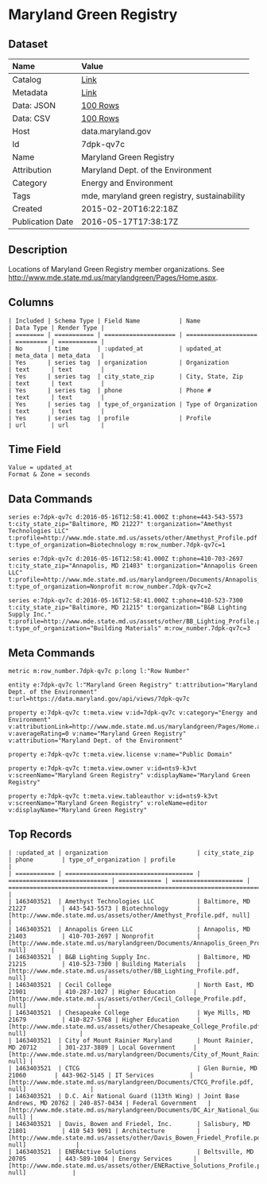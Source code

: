 # Maryland Green Registry

## Dataset

| Name | Value |
| :--- | :---- |
| Catalog | [Link](https://catalog.data.gov/dataset/maryland-green-registry) |
| Metadata | [Link](https://data.maryland.gov/api/views/7dpk-qv7c) |
| Data: JSON | [100 Rows](https://data.maryland.gov/api/views/7dpk-qv7c/rows.json?max_rows=100) |
| Data: CSV | [100 Rows](https://data.maryland.gov/api/views/7dpk-qv7c/rows.csv?max_rows=100) |
| Host | data.maryland.gov |
| Id | 7dpk-qv7c |
| Name | Maryland Green Registry |
| Attribution | Maryland Dept. of the Environment |
| Category | Energy and Environment |
| Tags | mde, maryland green registry, sustainability |
| Created | 2015-02-20T16:22:18Z |
| Publication Date | 2016-05-17T17:38:17Z |

## Description

Locations of Maryland Green Registry member organizations. See http://www.mde.state.md.us/marylandgreen/Pages/Home.aspx.

## Columns

```ls
| Included | Schema Type | Field Name           | Name                 | Data Type | Render Type |
| ======== | =========== | ==================== | ==================== | ========= | =========== |
| No       | time        | :updated_at          | updated_at           | meta_data | meta_data   |
| Yes      | series tag  | organization         | Organization         | text      | text        |
| Yes      | series tag  | city_state_zip       | City, State, Zip     | text      | text        |
| Yes      | series tag  | phone                | Phone #              | text      | text        |
| Yes      | series tag  | type_of_organization | Type of Organization | text      | text        |
| Yes      | series tag  | profile              | Profile              | url       | url         |
```

## Time Field

```ls
Value = updated_at
Format & Zone = seconds
```

## Data Commands

```ls
series e:7dpk-qv7c d:2016-05-16T12:58:41.000Z t:phone=443-543-5573 t:city_state_zip="Baltimore, MD 21227" t:organization="Amethyst Technologies LLC" t:profile=http://www.mde.state.md.us/assets/other/Amethyst_Profile.pdf t:type_of_organization=Biotechnology m:row_number.7dpk-qv7c=1

series e:7dpk-qv7c d:2016-05-16T12:58:41.000Z t:phone=410-703-2697 t:city_state_zip="Annapolis, MD 21403" t:organization="Annapolis Green LLC" t:profile=http://www.mde.state.md.us/marylandgreen/Documents/Annapolis_Green_Profile.pdf t:type_of_organization=Nonprofit m:row_number.7dpk-qv7c=2

series e:7dpk-qv7c d:2016-05-16T12:58:41.000Z t:phone=410-523-7300 t:city_state_zip="Baltimore, MD 21215" t:organization="B&B Lighting Supply Inc." t:profile=http://www.mde.state.md.us/assets/other/BB_Lighting_Profile.pdf t:type_of_organization="Building Materials" m:row_number.7dpk-qv7c=3
```

## Meta Commands

```ls
metric m:row_number.7dpk-qv7c p:long l:"Row Number"

entity e:7dpk-qv7c l:"Maryland Green Registry" t:attribution="Maryland Dept. of the Environment" t:url=https://data.maryland.gov/api/views/7dpk-qv7c

property e:7dpk-qv7c t:meta.view v:id=7dpk-qv7c v:category="Energy and Environment" v:attributionLink=http://www.mde.state.md.us/marylandgreen/Pages/Home.aspx v:averageRating=0 v:name="Maryland Green Registry" v:attribution="Maryland Dept. of the Environment"

property e:7dpk-qv7c t:meta.view.license v:name="Public Domain"

property e:7dpk-qv7c t:meta.view.owner v:id=nts9-k3vt v:screenName="Maryland Green Registry" v:displayName="Maryland Green Registry"

property e:7dpk-qv7c t:meta.view.tableauthor v:id=nts9-k3vt v:screenName="Maryland Green Registry" v:roleName=editor v:displayName="Maryland Green Registry"
```

## Top Records

```ls
| :updated_at | organization                         | city_state_zip               | phone        | type_of_organization | profile                                                                                      | 
| =========== | ==================================== | ============================ | ============ | ==================== | ============================================================================================ | 
| 1463403521  | Amethyst Technologies LLC            | Baltimore, MD 21227          | 443-543-5573 | Biotechnology        | [http://www.mde.state.md.us/assets/other/Amethyst_Profile.pdf, null]                         | 
| 1463403521  | Annapolis Green LLC                  | Annapolis, MD 21403          | 410-703-2697 | Nonprofit            | [http://www.mde.state.md.us/marylandgreen/Documents/Annapolis_Green_Profile.pdf, null]       | 
| 1463403521  | B&B Lighting Supply Inc.             | Baltimore, MD 21215          | 410-523-7300 | Building Materials   | [http://www.mde.state.md.us/assets/other/BB_Lighting_Profile.pdf, null]                      | 
| 1463403521  | Cecil College                        | North East, MD 21901         | 410-287-1027 | Higher Education     | [http://www.mde.state.md.us/assets/other/Cecil_College_Profile.pdf, null]                    | 
| 1463403521  | Chesapeake College                   | Wye Mills, MD 21679          | 410-827-5768 | Higher Education     | [http://www.mde.state.md.us/assets/other/Chesapeake_College_Profile.pdf, null]               | 
| 1463403521  | City of Mount Rainier Maryland       | Mount Rainier, MD 20712      | 301-237-3889 | Local Government     | [http://www.mde.state.md.us/marylandgreen/Documents/City_of_Mount_Rainier_Profile.pdf, null] | 
| 1463403521  | CTCG                                 | Glen Burnie, MD 21060        | 443-962-5145 | IT Services          | [http://www.mde.state.md.us/marylandgreen/Documents/CTCG_Profile.pdf, null]                  | 
| 1463403521  | D.C. Air National Guard (113th Wing) | Joint Base Andrews, MD 20762 | 240-857-0434 | Federal Government   | [http://www.mde.state.md.us/marylandgreen/Documents/DC_Air_National_Guard_Profile.pdf, null] | 
| 1463403521  | Davis, Bowen and Friedel, Inc.       | Salisbury, MD 21801          | 410 543 9091 | Architecture         | [http://www.mde.state.md.us/assets/other/Davis_Bowen_Friedel_Profile.pdf, null]              | 
| 1463403521  | ENERActive Solutions                 | Beltsville, MD 20705         | 443-589-1004 | Energy Services      | [http://www.mde.state.md.us/assets/other/ENERactive_Solutions_Profile.pdf, null]             | 
```